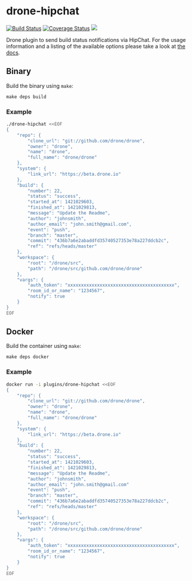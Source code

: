 # drone-hipchat

[![Build Status](http://beta.drone.io/api/badges/drone-plugins/drone-hipchat/status.svg)](http://beta.drone.io/drone-plugins/drone-hipchat)
[![Coverage Status](https://aircover.co/badges/drone-plugins/drone-hipchat/coverage.svg)](https://aircover.co/drone-plugins/drone-hipchat)
[![](https://badge.imagelayers.io/plugins/drone-hipchat:latest.svg)](https://imagelayers.io/?images=plugins/drone-hipchat:latest 'Get your own badge on imagelayers.io')

Drone plugin to send build status notifications via HipChat. For the usage information and a listing of the available options please take a look at [the docs](DOCS.md).

## Binary

Build the binary using `make`:

```
make deps build
```

### Example

```sh
./drone-hipchat <<EOF
{
    "repo": {
        "clone_url": "git://github.com/drone/drone",
        "owner": "drone",
        "name": "drone",
        "full_name": "drone/drone"
    },
    "system": {
        "link_url": "https://beta.drone.io"
    },
    "build": {
        "number": 22,
        "status": "success",
        "started_at": 1421029603,
        "finished_at": 1421029813,
        "message": "Update the Readme",
        "author": "johnsmith",
        "author_email": "john.smith@gmail.com",
        "event": "push",
        "branch": "master",
        "commit": "436b7a6e2abaddfd35740527353e78a227ddcb2c",
        "ref": "refs/heads/master"
    },
    "workspace": {
        "root": "/drone/src",
        "path": "/drone/src/github.com/drone/drone"
    },
    "vargs": {
        "auth_token": "xxxxxxxxxxxxxxxxxxxxxxxxxxxxxxxxxxxxxxxx",
        "room_id_or_name": "1234567",
        "notify": true
    }
}
EOF
```

## Docker

Build the container using `make`:

```
make deps docker
```

### Example

```sh
docker run -i plugins/drone-hipchat <<EOF
{
    "repo": {
        "clone_url": "git://github.com/drone/drone",
        "owner": "drone",
        "name": "drone",
        "full_name": "drone/drone"
    },
    "system": {
        "link_url": "https://beta.drone.io"
    },
    "build": {
        "number": 22,
        "status": "success",
        "started_at": 1421029603,
        "finished_at": 1421029813,
        "message": "Update the Readme",
        "author": "johnsmith",
        "author_email": "john.smith@gmail.com"
        "event": "push",
        "branch": "master",
        "commit": "436b7a6e2abaddfd35740527353e78a227ddcb2c",
        "ref": "refs/heads/master"
    },
    "workspace": {
        "root": "/drone/src",
        "path": "/drone/src/github.com/drone/drone"
    },
    "vargs": {
        "auth_token": "xxxxxxxxxxxxxxxxxxxxxxxxxxxxxxxxxxxxxxxx",
        "room_id_or_name": "1234567",
        "notify": true
    }
}
EOF
```
